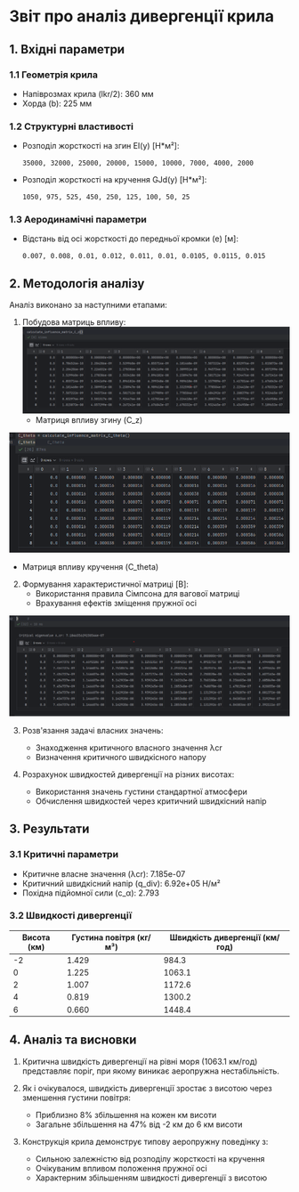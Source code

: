 # Звіт про аналіз дивергенції крила

## 1. Вхідні параметри

### 1.1 Геометрія крила
- Напіврозмах крила (lkr/2): 360 мм
- Хорда (b): 225 мм

### 1.2 Структурні властивості
- Розподіл жорсткості на згин EI(y) [Н*м²]:
  ```
  35000, 32000, 25000, 20000, 15000, 10000, 7000, 4000, 2000
  ```

- Розподіл жорсткості на кручення GJd(y) [Н*м²]:
  ```
  1050, 975, 525, 450, 250, 125, 100, 50, 25
  ```

### 1.3 Аеродинамічні параметри
- Відстань від осі жорсткості до передньої кромки (e) [м]:
  ```
  0.007, 0.008, 0.01, 0.012, 0.011, 0.01, 0.0105, 0.0115, 0.015
  ```

## 2. Методологія аналізу

Аналіз виконано за наступними етапами:

1. Побудова матриць впливу:
![img.png](img.png)
   - Матриця впливу згину (C_z)

![img_1.png](img_1.png)
   - Матриця впливу кручення (C_theta)
   
2. Формування характеристичної матриці [B]:
   - Використання правила Сімпсона для вагової матриці
   - Врахування ефектів зміщення пружної осі

![img_2.png](img_2.png)

3. Розв'язання задачі власних значень:
   - Знаходження критичного власного значення λcr
   - Визначення критичного швидкісного напору

4. Розрахунок швидкостей дивергенції на різних висотах:
   - Використання значень густини стандартної атмосфери
   - Обчислення швидкостей через критичний швидкісний напір

## 3. Результати

### 3.1 Критичні параметри
- Критичне власне значення (λcr): 7.185e-07
- Критичний швидкісний напір (q_div): 6.92e+05 Н/м²
- Похідна підйомної сили (c_α): 2.793

### 3.2 Швидкості дивергенції
| Висота (км) | Густина повітря (кг/м³) | Швидкість дивергенції (км/год) |
|-------------|------------------------|------------------------------|
| -2          | 1.429                 | 984.3                        |
| 0           | 1.225                 | 1063.1                       |
| 2           | 1.007                 | 1172.6                       |
| 4           | 0.819                 | 1300.2                       |
| 6           | 0.660                 | 1448.4                       |

## 4. Аналіз та висновки

1. Критична швидкість дивергенції на рівні моря (1063.1 км/год) представляє поріг, при якому виникає аеропружна нестабільність.

2. Як і очікувалося, швидкість дивергенції зростає з висотою через зменшення густини повітря:
   - Приблизно 8% збільшення на кожен км висоти
   - Загальне збільшення на 47% від -2 км до 6 км висоти

3. Конструкція крила демонструє типову аеропружну поведінку з:
   - Сильною залежністю від розподілу жорсткості на кручення
   - Очікуваним впливом положення пружної осі
   - Характерним збільшенням швидкості дивергенції з висотою
